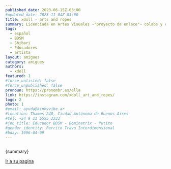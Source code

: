 ```yaml
---
published_date: 2023-06-15Z-03:00
#updated_date: 2023-11-04Z-03:00
title: xdoll - arts and ropes
summary: Licenciada en Artes Visuales ~"proyecto de enlace"~ colabs y clases
tags:
  - español
  - BDSM
  - Shibari
  - Educadores
  - artista
layout: amigues
category: amigues
authors:
  - xdoll
featured: 1
#force_unlisted: false
#force_unpublished: false
pronoun: https://pronombr.es/ella
link: https://instagram.com/xdoll_art_and_ropes/
logo: 2
photo: 1
#email: ayuda@kinkyvibe.ar
#location: Thames 240, Ciudad Autónoma de Buenos Aires
#tel: +54 9 11 5555 3333
#job_title: Educador BDSM - Dominatrix - Putito
#gender_identity: Perrito Travo Interdimensional
#bday: 1996-04-09
---
```


<script>
    import foto from '$lib/posts/media/xdoll/1.jpg';
</script>

<div class="col-2">
<img alt="" src={foto} style="border-radius: 50rem;"/>
<div><p>{summary}</p><p><a href={link} target="_blank">Ir a su pagina</a></p></div>
</div>
